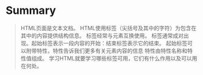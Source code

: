 # Summary
> HTML页面是文本文档。
> HTML使用标签（尖括号及其中的字符）为包含在其中的内容提供结构信息。
> 标签经常与元素互换使用。
> 标签通常成对出现。起始标签表示一段内容的开始：结束标签表示它的结束。
> 起始标签可以附带特性，特性告诉我们更多有关元素内容的信息
> 特性由特性名称和特性值组成。
> 学习HTML就要学习哪些标签可用，它们有什么作用以及可以用在何处。
